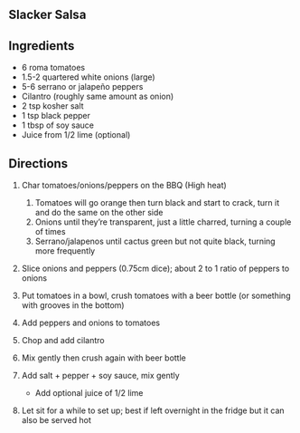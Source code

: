 ## Slacker Salsa


## Ingredients
- 6 roma tomatoes
- 1.5-2 quartered white onions (large)
- 5-6 serrano or jalapeño peppers
- Cilantro (roughly same amount as onion)
- 2 tsp kosher salt
- 1 tsp black pepper
- 1 tbsp of soy sauce
- Juice from 1/2 lime (optional)

## Directions
1. Char tomatoes/onions/peppers on the BBQ (High heat)

    1. Tomatoes will go orange then turn black and start to crack, turn it and do the same on the other side
    2. Onions until they’re transparent, just a little charred, turning a couple of times
    3. Serrano/jalapenos until cactus green but not quite black, turning more frequently

2. Slice onions and peppers (0.75cm dice); about 2 to 1 ratio of peppers to onions
3. Put tomatoes in a bowl, crush tomatoes with a beer bottle (or something with grooves in the bottom)
4. Add peppers and onions to tomatoes
5. Chop and add cilantro
6. Mix gently then crush again with beer bottle
7. Add salt + pepper + soy sauce, mix gently

    * Add optional juice of 1/2 lime

8. Let sit for a while to set up; best if left overnight in the fridge but it can also be served hot